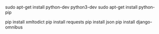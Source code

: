 sudo apt-get install python-dev python3-dev
sudo apt-get install python-pip

pip install xmltodict
pip install requests
pip install json
pip install django-omnibus
